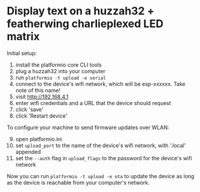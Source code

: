 # Display text on a huzzah32 + featherwing charlieplexed LED matrix

Initial setup:

1. install the platformio core CLI tools
2. plug a huzzah32 into your computer
3. run `platformio -t upload -e serial`
4. connect to the device's wifi network, which will be esp-xxxxxx. Take note of this name!
5. visit http://192.168.4.1
6. enter wifi credentials and a URL that the device should request
7. click 'save'
8. click 'Restart device'

To configure your machine to send firmware updates over WLAN:

9. open platformio.ini
10. set `upload_port` to the name of the device's wifi network, with '.local' appended
11. set the `--auth` flag in `upload_flags` to the password for the device's wifi network

Now you can run `platformio -t upload -e ota` to update the device as long as the device is reachable from your computer's network.
